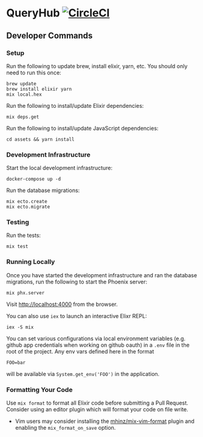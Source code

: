 # QueryHub [![CircleCI](https://circleci.com/gh/kolide/queryhub/tree/master.svg?style=svg)](https://circleci.com/gh/kolide/queryhub/tree/master)

## Developer Commands

### Setup

Run the following to update brew, install elixir, yarn, etc. You should only need to run this once:

```
brew update
brew install elixir yarn
mix local.hex
```

Run the following to install/update Elixir dependencies:

```
mix deps.get
```

Run the following to install/update JavaScript dependencies:

```
cd assets && yarn install
```

### Development Infrastructure

Start the local development infrastructure:

```
docker-compose up -d
```

Run the database migrations:

```
mix ecto.create
mix ecto.migrate
```

### Testing

Run the tests:

```
mix test
```

### Running Locally

Once you have started the development infrastructure and ran the database migrations, run the following to start the Phoenix server:

```
mix phx.server
```

Visit [http://localhost:4000](http://localhost:4000) from the browser.

You can also use `iex` to launch an interactive Elixr REPL:

```
iex -S mix
```

You can set various configurations via local environment variables (e.g. github
app credentials when working on github oauth) in a `.env` file in the root of
the project. Any env vars defined here in the format 
```
FOO=bar
```
will be available via `System.get_env('FOO')` in the application.

### Formatting Your Code

Use `mix format` to format all Elixir code before submitting a Pull Request. Consider using an editor plugin which will format your code on file write.

- Vim users may consider installing the [mhinz/mix-vim-format](https://github.com/mhinz/vim-mix-format) plugin and enabling the `mix_format_on_save` option.
